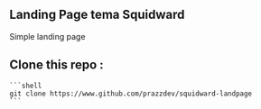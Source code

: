## Landing Page tema Squidward
Simple landing page

## Clone this repo :
    ```shell
    git clone https://www.github.com/prazzdev/squidward-landpage
    ```
